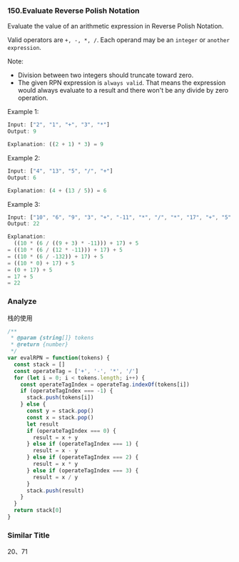 ### 150.Evaluate Reverse Polish Notation

Evaluate the value of an arithmetic expression in Reverse Polish Notation.

Valid operators are `+, -, *, /`. Each operand may be an `integer` or `another expression`.

Note:

* Division between two integers should truncate toward zero.
* The given RPN expression is `always valid`. That means the expression would always evaluate to a result and there won't be any divide by zero operation.

Example 1:

```js
Input: ["2", "1", "+", "3", "*"]
Output: 9

Explanation: ((2 + 1) * 3) = 9
```

Example 2:

```js
Input: ["4", "13", "5", "/", "+"]
Output: 6

Explanation: (4 + (13 / 5)) = 6
```

Example 3:

```js
Input: ["10", "6", "9", "3", "+", "-11", "*", "/", "*", "17", "+", "5", "+"]
Output: 22

Explanation:
  ((10 * (6 / ((9 + 3) * -11))) + 17) + 5
= ((10 * (6 / (12 * -11))) + 17) + 5
= ((10 * (6 / -132)) + 17) + 5
= ((10 * 0) + 17) + 5
= (0 + 17) + 5
= 17 + 5
= 22
```

### Analyze

栈的使用

```js
/**
 * @param {string[]} tokens
 * @return {number}
 */
var evalRPN = function(tokens) {
  const stack = []
  const operateTag = ['+', '-', '*', '/']
  for (let i = 0; i < tokens.length; i++) {
    const operateTagIndex = operateTag.indexOf(tokens[i])
    if (operateTagIndex === -1) {
      stack.push(tokens[i])
    } else {
      const y = stack.pop()
      const x = stack.pop()
      let result
      if (operateTagIndex === 0) {
        result = x + y
      } else if (operateTagIndex === 1) {
        result = x - y
      } else if (operateTagIndex === 2) {
        result = x * y
      } else if (operateTagIndex === 3) {
        result = x / y
      }
      stack.push(result)
    }
  }
  return stack[0]
}
```

### Similar Title

20、71